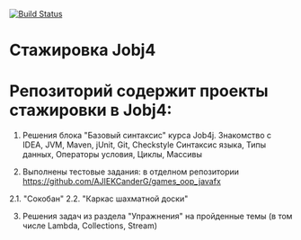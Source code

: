 [![Build Status](https://www.travis-ci.com/AJIEKCanderG/job4j_elementary.svg?branch=master)](https://www.travis-ci.com/AJIEKCanderG/job4j_elementary)

# Стажировка Jobj4

# Репозиторий содержит проекты стажировки в Jobj4:
1. Решения блока "Базовый синтаксис" курса Job4j.
Знакомство с IDEA, JVM, Maven, jUnit, Git, Сheckstyle
Синтаксис языка, Типы данных, Операторы условия, Циклы, Массивы
 
2. Выполнены тестовые задания:
в отделном репозитории https://github.com/AJIEKCanderG/games_oop_javafx

2.1. "Сокобан"
2.2. "Каркас шахматной доски"

3. Решения задач из раздела "Упражнения" на пройденные темы (в том числе Lambda, Collections, Stream)
